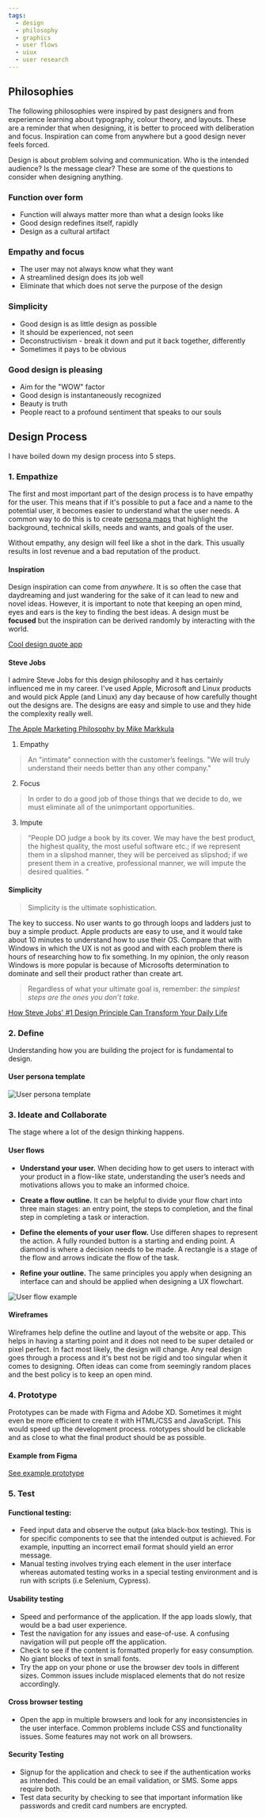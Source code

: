 ```yaml
---
tags:
  - design
  - philosophy
  - graphics
  - user flows
  - uiux
  - user research
---
```


## Philosophies
The following philosophies were inspired by past designers and from experience learning about typography, colour theory, and layouts. These are a reminder that when designing, it is better to proceed with deliberation and focus.  Inspiration can come from anywhere but a good design never feels forced.

Design is about problem solving and communication.  Who is the intended audience?  Is the message clear?  These are some of the questions to consider when designing anything. 

### Function over form
- Function will always matter more than what a design looks like
- Good design redefines itself, rapidly
- Design as a cultural artifact

### Empathy and focus
- The user may not always know what they want
- A streamlined design does its job well
- Eliminate that which does not serve the purpose of the design

### Simplicity
- Good design is as little design as possible
- It should be experienced, not seen
- Deconstructivism - break it down and put it back together, differently
- Sometimes it pays to be obvious

### Good design is pleasing
- Aim for the "WOW" factor
- Good design is instantaneously recognized
- Beauty is truth
- People react to a profound sentiment that speaks to our souls


## Design Process

I have boiled down my design process into 5 steps. 

### 1. Empathize
The first and most important part of the design process is to have empathy for the user. This means that if it's possible to put a face and a name to the potential user, it becomes easier to understand what the user needs.  A common way to do this is to create [persona maps]() that highlight the background, technical skills, needs and wants, and goals of the user.  

Without empathy, any design will feel like a shot in the dark. This usually results in lost revenue and a bad reputation of the product. 

#### Inspiration
Design inspiration can come from *anywhere*.  It is so often the case that daydreaming and just wandering for the sake of it can lead to new and novel ideas.  However, it is important to note that keeping an open mind, eyes and ears is the key to finding the best ideas.  A design must be **focused** but the inspiration can be derived randomly by interacting with the world. 

[Cool design quote app](https://quotesondesign.com/)

#### Steve Jobs
I admire Steve Jobs for this design philosophy and it has certainly influenced me in my career. I've used Apple, Microsoft and Linux products and would pick Apple (and Linux) any day because of how carefully thought out the designs are.  The designs are easy and simple to use and they hide the complexity really well.

[The Apple Marketing Philosophy by Mike Markkula](https://1000manifestos.com/mike-markkula-the-apple-marketing-philosophy/)

1. Empathy
>An "intimate" connection with the customer’s feelings. "We will truly understand their needs better than any other company."

2. Focus
>In order to do a good job of those things that we decide to do, we must eliminate all of the unimportant opportunities.

3. Impute
>“People DO judge a book by its cover. We may have the best product, the highest quality, the most useful software etc.; if we represent them in a slipshod manner, they will be perceived as slipshod; if we present them in a creative, professional manner, we will impute the desired qualities. “

#### Simplicity

>Simplicity is the ultimate sophistication.

The key to success.  No user wants to go through loops and ladders just to buy a simple product.  Apple products are easy to use, and it would take about 10 minutes to understand how to use their OS.  Compare that with Windows in which the UX is not as good and with each problem there is hours of researching how to fix something.  In my opinion, the only reason Windows is more popular is because of Microsofts determination to dominate and sell their product rather than create art.

>Regardless of what your ultimate goal is, remember: *the simplest steps are the ones you don’t take.*

[How Steve Jobs' #1 Design Principle Can Transform Your Daily Life](https://www.entrepreneur.com/article/369186)

### 2. Define
Understanding how you are building the project for is fundamental to design. 

#### User persona template
![User persona template](/work/design-philosophy/persona-map-template.jpg)

### 3. Ideate and Collaborate
The stage where a lot of the design thinking happens. 

#### User flows

- **Understand your user.** When deciding how to get users to interact with your product in a flow-like state, understanding the user’s needs and motivations allows you to make an informed choice.

- **Create a flow outline.** It can be helpful to divide your flow chart into three main stages: an entry point, the steps to completion, and the final step in completing a task or interaction.

- **Define the elements of your user flow.**  Use differen shapes to represent the action.  A fully rounded button is a starting and ending point.  A diamond is where a decision needs to be made.  A rectangle is a stage of the flow and arrows indicate the flow of the task. 

- **Refine your outline.** The same principles you apply when designing an interface can and should be applied when designing a UX flowchart.

![User flow example](/work/design-philosophy/user-flow-example.png)

#### Wireframes
Wireframes help define the outline and layout of the website or app.  This helps in having a starting point and it does not need to be super detailed or pixel perfect.  In fact most likely, the design will change.  Any real design goes through a process and it's best not be rigid and too singular when it comes to designing. Often ideas can come from seemingly random places and the best policy is to keep an open mind. 

### 4. Prototype
Prototypes can be made with Figma and Adobe XD.  Sometimes it might even be more efficient to create it with HTML/CSS and JavaScript. This would speed up the development process. rototypes should be clickable and as close to what the final product should be as possible.

#### Example from Figma
[See example prototype](https://www.figma.com/proto/lo3ommF09WtHsnwajQ7kLo/Prototyping-in-Figma?scaling=scale-down&page-id=0%3A1&starting-point-node-id=0%3A2&node-id=0%3A78)

### 5. Test

#### Functional testing:
- Feed input data and observe the output (aka black-box testing). This is for specific components to see that the intended output is achieved. For example, inputting an incorrect email format should yield an error message.
- Manual testing involves trying each element in the user interface whereas automated testing works in a special testing environment and is run with scripts (i.e Selenium, Cypress).

#### Usability testing
- Speed and performance of the application. If the app loads slowly, that would be a bad user experience.
- Test the navigation for any issues and ease-of-use. A confusing navigation will put people off the application.
- Check to see if the content is formatted properly for easy consumption. No giant blocks of text in small fonts.
- Try the app on your phone or use the browser dev tools in different sizes. Common issues include misplaced elements that do not resize accordingly.

#### Cross browser testing
- Open the app in multiple browsers and look for any inconsistencies in the user interface. Common problems include CSS and functionality issues. Some features may not work on all browsers.

#### Security Testing
- Signup for the application and check to see if the authentication works as intended. This could be an email validation, or SMS. Some apps require both.
- Test data security by checking to see that important information like passwords and credit card numbers are encrypted.
